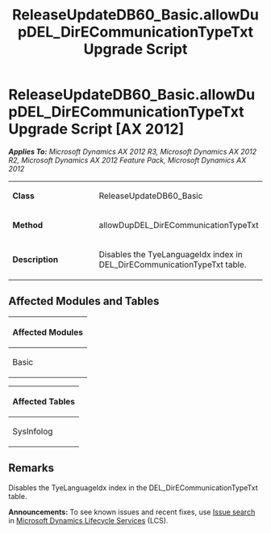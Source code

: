﻿---
title: ReleaseUpdateDB60_Basic.allowDupDEL_DirECommunicationTypeTxt Upgrade Script
TOCTitle: ReleaseUpdateDB60_Basic.allowDupDEL_DirECommunicationTypeTxt Upgrade Script
ms:assetid: 3c27452c-8def-fd09-62b4-af4f6b0bb9cc
ms:mtpsurl: https://msdn.microsoft.com/en-us/library/JJ685296(v=AX.60)
ms:contentKeyID: 49707749
ms.date: 05/18/2015
mtps_version: v=AX.60
---

# ReleaseUpdateDB60\_Basic.allowDupDEL\_DirECommunicationTypeTxt Upgrade Script [AX 2012]


_**Applies To:** Microsoft Dynamics AX 2012 R3, Microsoft Dynamics AX 2012 R2, Microsoft Dynamics AX 2012 Feature Pack, Microsoft Dynamics AX 2012_

<table>
<colgroup>
<col style="width: 50%" />
<col style="width: 50%" />
</colgroup>
<tbody>
<tr class="odd">
<td><p><strong>Class</strong></p></td>
<td><p>ReleaseUpdateDB60_Basic</p></td>
</tr>
<tr class="even">
<td><p><strong>Method</strong></p></td>
<td><p>allowDupDEL_DirECommunicationTypeTxt</p></td>
</tr>
<tr class="odd">
<td><p><strong>Description</strong></p></td>
<td><p>Disables the TyeLanguageIdx index in DEL_DirECommunicationTypeTxt table.</p></td>
</tr>
</tbody>
</table>


## Affected Modules and Tables

<table>
<colgroup>
<col style="width: 100%" />
</colgroup>
<thead>
<tr class="header">
<th><p>Affected Modules</p></th>
</tr>
</thead>
<tbody>
<tr class="odd">
<td><p>Basic</p></td>
</tr>
</tbody>
</table>


<table>
<colgroup>
<col style="width: 100%" />
</colgroup>
<thead>
<tr class="header">
<th><p>Affected Tables</p></th>
</tr>
</thead>
<tbody>
<tr class="odd">
<td><p>SysInfolog</p></td>
</tr>
</tbody>
</table>


## Remarks

Disables the TyeLanguageIdx index in the DEL\_DirECommunicationTypeTxt table.

  
**Announcements:** To see known issues and recent fixes, use [Issue search](http://go.microsoft.com/fwlink/?linkid=389258) in [Microsoft Dynamics Lifecycle Services](http://go.microsoft.com/fwlink/?linkid=306505) (LCS).

